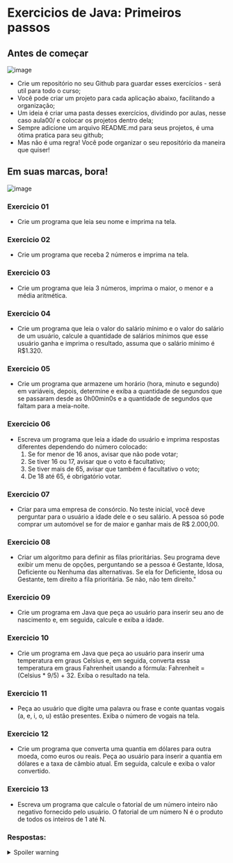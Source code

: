 # Exercicios de Java: Primeiros passos

## Antes de começar

 ![image](https://static.wikia.nocookie.net/722d2fce-2cbe-412d-934e-4c603e758509/scale-to-width/755)

- Crie um repositório no seu Github para guardar esses exercícios - será util para todo o curso;
- Você pode criar um projeto para cada aplicação abaixo, facilitando a organização;
- Um ideia é criar uma pasta desses exercícios, dividindo por aulas, nesse caso aula00/ e colocar os projetos dentro dela;
- Sempre adicione um arquivo README.md para seus projetos, é uma ótima pratica para seu github;
- Mas não é uma regra! Você pode organizar o seu repositório da maneira que quiser!

## Em suas marcas, bora! 
![image](https://media.tenor.com/OTDlqAguqpEAAAAi/sonic-running.gif)

### Exercicio 01
- Crie um programa que leia seu nome e imprima na tela.

### Exercicio 02
- Crie um programa que receba 2 números e imprima na tela.

### Exercicio 03
- Crie um programa que leia 3 números, imprima o maior, o menor e a média aritmética.

### Exercicio 04
- Crie um programa que leia o valor do salário mínimo e o valor do salário de um usuário, calcule a quantidade de salários mínimos que esse usuário ganha e imprima o resultado, assuma que o salário mínimo é R$1.320.

### Exercicio 05
- Crie um programa que armazene um horário (hora, minuto e segundo) em variáveis, depois, determine e exiba a quantidade de segundos que se passaram desde as 0h00min0s e a quantidade de segundos que faltam para a meia-noite.

### Exercicio 06  
- Escreva um programa que leia a idade do usuário e imprima respostas diferentes dependendo do número colocado:
   1.  Se for menor de 16 anos, avisar que não pode votar;
   2.  Se tiver 16 ou 17, avisar que o voto é facultativo;
   3.  Se tiver mais de 65, avisar que também é facultativo o voto;
   4.  De 18 até 65, é obrigatório votar.
  
### Exercicio 07
- Criar para uma empresa de consórcio. No teste inicial, você deve perguntar para o usuário a idade dele e o seu salário. A pessoa só pode comprar um automóvel se for de maior e ganhar mais de R$ 2.000,00.

### Exercicio 08
- Criar um algoritmo para definir as filas prioritárias. Seu programa deve exibir um menu de opções, perguntando se a pessoa é Gestante, Idosa, Deficiente ou Nenhuma das alternativas. Se ela for Deficiente, Idosa ou Gestante, tem direito a fila prioritária. Se não, não tem direito."

### Exercicio 09
- Crie um programa em Java que peça ao usuário para inserir seu ano de nascimento e, em seguida, calcule e exiba a idade.

### Exercicio 10
- Crie um programa em Java que peça ao usuário para inserir uma temperatura em graus Celsius e, em seguida, converta essa temperatura em graus Fahrenheit usando a fórmula: Fahrenheit = (Celsius * 9/5) + 32. Exiba o resultado na tela.

### Exercicio 11
- Peça ao usuário que digite uma palavra ou frase e conte quantas vogais (a, e, i, o, u) estão presentes. Exiba o número de vogais na tela.

### Exercicio 12
- Crie um programa que converta uma quantia em dólares para outra moeda, como euros ou reais. Peça ao usuário para inserir a quantia em dólares e a taxa de câmbio atual. Em seguida, calcule e exiba o valor convertido.

### Exercicio 13
- Escreva um programa que calcule o fatorial de um número inteiro não negativo fornecido pelo usuário. O fatorial de um número N é o produto de todos os inteiros de 1 até N.

### Respostas:  

<details>
 <summary>Spoiler warning</summary>  
  
  ![image](https://images.uncyc.org/pt/thumb/2/28/Voce_caiu_nas_traquinagens_do_relampago_marquinhos.jpg/250px-Voce_caiu_nas_traquinagens_do_relampago_marquinhos.jpg)
  
  Malandro! A resolução vai ser postada depois da aula 01.
</details>



